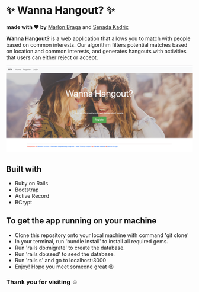 # :sparkles: Wanna Hangout? :sparkles:

**made with :heart: by** [Marlon Braga](https://github.com/mrdbrg) and [Senada Kadric](https://github.com/senadakadric)

**Wanna Hangout?** is a web application that allows you to match with people based on common interests. Our algorithm filters potential matches based on location and common interests, and generates hangouts with activities that users can either reject or accept.

![homepage](app/assets/images/HomepageScreenshot.png)

## Built with

- Ruby on Rails
- Bootstrap
- Active Record
- BCrypt

## To get the app running on your machine

- Clone this repository onto your local machine with command 'git clone'
- In your terminal, run 'bundle install' to install all required gems.
- Run 'rails db:migrate' to create the database.
- Run 'rails db:seed' to seed the database.
- Run 'rails s' and go to localhost:3000
- Enjoy! Hope you meet someone great :wink:

### Thank you for visiting :relaxed:
